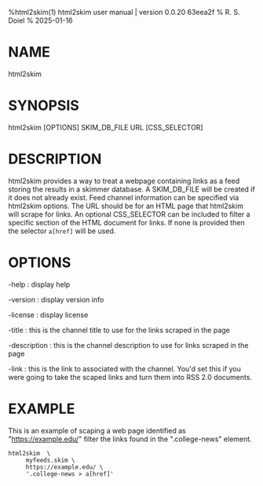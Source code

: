 %html2skim(1) html2skim user manual | version 0.0.20 63eea2f
% R. S. Doiel
% 2025-01-16

# NAME 

html2skim

# SYNOPSIS

html2skim [OPTIONS] SKIM_DB_FILE URL [CSS_SELECTOR]

# DESCRIPTION

html2skim provides a way to treat a webpage containing links as a feed
storing the results in a skimmer database. A SKIM_DB_FILE will be
created if it does not already exist. Feed channel information can
be specified via html2skim options. The URL should be for an 
HTML page that html2skim will scrape for links. An optional
CSS_SELECTOR can be included to filter a specific section of the
HTML document for links. If none is provided then the selector
`a[href]` will be used.

# OPTIONS

-help
: display help

-version
: display version info

-license
: display license

-title
: this is the channel title to use for the links scraped in the page

-description
: this is the channel description to use for links scraped in the page

-link
: this is the link to associated with the channel. You'd set this if
you were going to take the scaped links and turn them into RSS 2.0
documents.

# EXAMPLE

This is an example of scaping a web page identified
as "https://example.edu/" filter the links found in the 
".college-news" element.

~~~
html2skim  \
     myfeeds.skim \
	 https://example.edu/ \
     '.college-news > a[href]'
~~~


